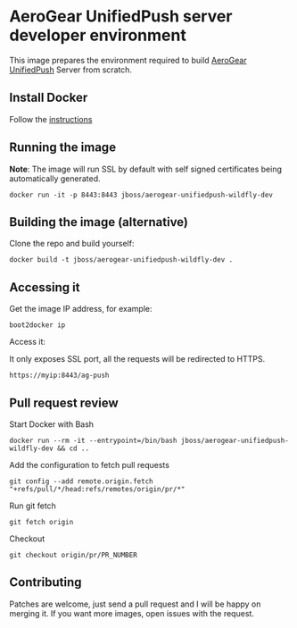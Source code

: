 # AeroGear UnifiedPush server developer environment

This image prepares the environment required to build [AeroGear UnifiedPush](https://github.com/aerogear/aerogear-unifiedpush-server/) Server from scratch.

## Install Docker

Follow the [instructions](http://docs.docker.com/installation/)

## Running the image

**Note**: The image will run SSL by default with self signed certificates being automatically generated.

`docker run -it -p 8443:8443 jboss/aerogear-unifiedpush-wildfly-dev`

## Building the image (alternative)

Clone the repo and build yourself:

`docker build -t jboss/aerogear-unifiedpush-wildfly-dev .`

## Accessing it

Get the image IP address, for example:

`boot2docker ip`

Access it:

It only exposes SSL port, all the requests will be redirected to HTTPS.

`https://myip:8443/ag-push`

## Pull request review

Start Docker with Bash

`docker run --rm -it --entrypoint=/bin/bash jboss/aerogear-unifiedpush-wildfly-dev && cd ..`

Add the configuration to fetch pull requests

`git config --add remote.origin.fetch "+refs/pull/*/head:refs/remotes/origin/pr/*"`

Run git fetch

`git fetch origin`

Checkout

`git checkout origin/pr/PR_NUMBER`

## Contributing

Patches are welcome, just send a pull request and I will be happy on merging it. If you want more images, open issues
with the request.
